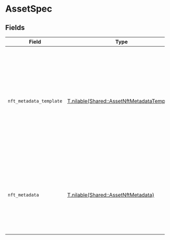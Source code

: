 # AssetSpec


## Fields

| Field                                                                                                                                                      | Type                                                                                                                                                       | Required                                                                                                                                                   | Description                                                                                                                                                |
| ---------------------------------------------------------------------------------------------------------------------------------------------------------- | ---------------------------------------------------------------------------------------------------------------------------------------------------------- | ---------------------------------------------------------------------------------------------------------------------------------------------------------- | ---------------------------------------------------------------------------------------------------------------------------------------------------------- |
| `nft_metadata_template`                                                                                                                                    | [T.nilable(Shared::AssetNftMetadataTemplate)](../../models/shared/assetnftmetadatatemplate.md)                                                             | :heavy_minus_sign:                                                                                                                                         | Name of the NFT metadata template to export. 'player'<br/>will embed the Livepeer Player on the NFT while 'file'<br/>will reference only the immutable MP4 files.<br/> |
| `nft_metadata`                                                                                                                                             | [T.nilable(Shared::AssetNftMetadata)](../../models/shared/assetnftmetadata.md)                                                                             | :heavy_minus_sign:                                                                                                                                         | Additional data to add to the NFT metadata exported to<br/>IPFS. Will be deep merged with the default metadata<br/>exported.<br/>                          |